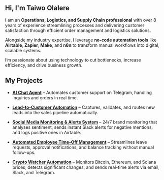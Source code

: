 ## Hi, I'm Taiwo Olalere

I am an **Operations, Logistics, and Supply Chain professional** with over 8 years of experience streamlining processes and delivering customer satisfaction through efficient order management and logistics solutions.

Alongside my industry expertise, I leverage **no-code automation tools** like **Airtable**, **Zapier**, **Make**, and **n8n** to transform manual workflows into digital, scalable systems.

I’m passionate about using technology to cut bottlenecks, increase efficiency, and drive business growth.


## My Projects

- [**AI Chat Agent**](https://www.notion.so/AI-Chat-Agent-284c6c0380a98035a8e6e13168740bf9?source=copy_link) – Automates customer support on Telegram, handling inquiries and orders in real time.

- [**Lead-to-Customer Automation**](https://www.notion.so/Lead-to-Customer-Automation-Workflow-27fc6c0380a98040b652e3566b90f564?source=copy_link) – Captures, validates, and routes new leads into the sales pipeline automatically.

- [**Social Media Monitoring & Alerts System**](https://www.notion.so/Social-Media-Monitoring-Alerts-System-27fc6c0380a98031b20becfa2b2139c2?source=copy_link) – 24/7 brand monitoring that analyses sentiment, sends instant Slack alerts for negative mentions, and logs positive ones in Airtable.

- [**Automated Employee Time-Off Management**](https://www.notion.so/Automated-Employee-Time-Off-Management-System-27fc6c0380a9800f8bfde9de45481522?source=copy_link) – Streamlines leave requests, approval notifications, and balance tracking without manual follow-ups.

- [**Crypto Watcher Automation**](https://www.notion.so/Crypto-Watcher-Automation-27fc6c0380a9808e9304ea57efb1cf4b?source=copy_link) – Monitors Bitcoin, Ethereum, and Solana prices, detects significant changes, and sends real-time alerts via email, Slack, and Telegram.
